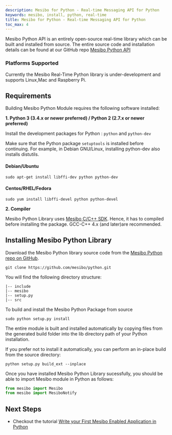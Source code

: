 ```yaml
---
description: Mesibo for Python - Real-time Messaging API for Python
keywords: mesibo, install, python, real-time
title: Mesibo for Python - Real-time Messaging API for Python
toc_max: 4
---
```

Mesibo Python API is an entirely open-source real-time library which can be built and installed from source. The entire source code and installation details can be found at our GitHub repo [Mesibo Python API](https://github.com/mesibo/python)

### Platforms Supported 
Currently the Mesibo Real-Time Python library is under-development and supports Linux,Mac and Raspberry Pi.

## Requirements 

Building Mesibo Python Module requires the following software installed:

**1. Python 3 (3.4.x or newer preferred) / Python 2 (2.7.x or newer preferred)**

Install the development packages for Python : `python` and `python-dev`

Make sure that the Python package `setuptools` is installed before continuing. For example, in Debian GNU/Linux, installing python-dev also installs distutils.

#### Debian/Ubuntu
```
sudo apt-get install libffi-dev python python-dev
```
#### Centos/RHEL/Fedora
```
sudo yum install libffi-devel python python-devel 
```

**2. Compiler**

Mesibo Python Library uses [Mesibo C/C++ SDK](https://mesibo.com/documentation/install/linux/). Hence, it has to compiled before installing the package. GCC-C++ 4.x (and later)are recommended. 


## Installing Mesibo Python Library


Download the Mesibo Python library source code from the [Mesibo Python repo on GitHub](https://github.com/mesibo/python).
```
git clone https://github.com/mesibo/python.git
```
You will find the following directory structure:
```
|-- include
|-- mesibo
|-- setup.py
|-- src

```

To build and install the Mesibo Python Package from source
```
sudo python setup.py install

```
The entire module is built and installed automatically by copying files from the generated build folder into the lib directory path of your Python installation.

If you prefer not to install it automatically, you can perform an in-place build from the source directory:
```
python setup.py build_ext --inplace
```

Once you have installed Mesibo Python Library sucessfully, you should be able to import Mesibo module in Python as follows:
```python
from mesibo import Mesibo
from mesibo import MesiboNotify
```


## Next Steps
- Checkout the tutorial [Write your First Mesibo Enabled Application in Python](https://mesibo.com/documentation/tutorials/first-app/python/)
